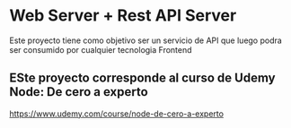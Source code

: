 # Web Server + Rest API Server

Este proyecto tiene como objetivo ser un servicio de API que luego podra ser consumido por cualquier tecnologia Frontend


## ESte proyecto corresponde al curso de Udemy Node: De cero a experto
https://www.udemy.com/course/node-de-cero-a-experto
